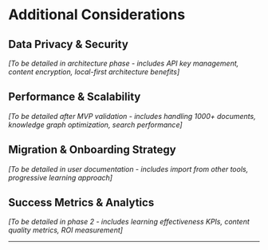 # **Additional Considerations**

## **Data Privacy & Security**
*[To be detailed in architecture phase - includes API key management, content encryption, local-first architecture benefits]*

## **Performance & Scalability**
*[To be detailed after MVP validation - includes handling 1000+ documents, knowledge graph optimization, search performance]*

## **Migration & Onboarding Strategy**
*[To be detailed in user documentation - includes import from other tools, progressive learning approach]*

## **Success Metrics & Analytics**
*[To be detailed in phase 2 - includes learning effectiveness KPIs, content quality metrics, ROI measurement]*

---
